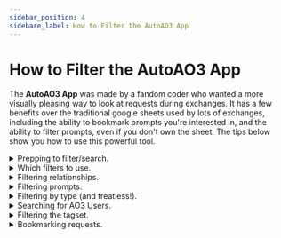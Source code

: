 ```yaml
---
sidebar_position: 4
sidebare_label: How to Filter the AutoAO3 App
---
```


# How to Filter the AutoAO3 App

The **AutoAO3 App** was made by a fandom coder who wanted a more visually pleasing way to look at requests during exchanges. It has a few benefits over the traditional google sheets used by lots of exchanges, including the ability to bookmark prompts you're interested in, and the ability to filter prompts, even if you don't own the sheet. The tips below show you how to use this powerful tool.

<details>
<summary>Prepping to filter/search.</summary>

The app works by scraping the data already available on AO3. That's a fancy way of saying that it uses code to pull the exchange's info from AO3, get what it wants, and spit back out again in a visually pleasing format. There are a couple of things you can and **should** do to make your filtering more pleasant.

1. Start by rescraping the data. (*Optional.*)
    The mods are pretty dilligent about rescraping sign-ups (getting the new info) a couple of times a day, but if you want to rescrape to ensure you have the most up to date versions, you are more than welcome to do so. It won't hurt anything!

    The app displays the last time the info was scraped in your local time to the right of the exchange info. To re-scrape, simply hit the red `Re-scrape` button on the far right side of the window and wait for 5-15 minutes for it to get all the new data. Then, refresh your page.

<a href="#img1" class="preview">
<img src={require('/img/tutorial/scrape.png').default} alt="Re-scrape Button"  class="thumbnail" />
</a>
<p class="label">Re-scrape Button: click to enlarge</p>
<p> </p>
<a href="#_" class="lightbox" id="img1">
<img src={require('/img/tutorial/scrape.png').default} />
</a>

2. Load all the data.

    The app only loads 50 requests initially. Please note this is NOT 50 users, but 50 individual requests - so if 5 people have 10 requests each that's all 50 request spots it will load.

    To get everything, drag your scrollbar to the bottom of the window until you can't drag it anymore. That's it! You're now ready to filter everything.

<a href="#img2" class="preview">
<img src={require('/img/tutorial/first50.png').default} alt="First 50 Requests"  class="thumbnail" />
</a>
<p class="label">First 50 Requests Only: click to enlarge</p>
<p> </p>
<a href="#_" class="lightbox" id="img2">
<img src={require('/img/tutorial/first50.png').default} />
</a>

<a href="#img3" class="preview">
<img src={require('/img/tutorial/allrequests.png').default} alt="All Requests"  class="thumbnail" />
</a>
<p class="label">All Requests: click to enlarge</p>
<p> </p>
<a href="#_" class="lightbox" id="img3">
<img src={require('/img/tutorial/allrequests.png').default} />
</a>

:::tip

You can use the (^) symbol on the bottom right of the screen to jump to the
top if there are a lot of requests!

:::

</details>

<details>
<summary>Which filters to use.</summary>

The most useful tab for finding specific requests (and Treatless!) is the **All** tab, but there are several filters available which simply won't work for our exchange.

<a href="#img4" class="preview">
<img src={require('/img/tutorial/whichfilters.png').default} alt="Which Filters to Use"  class="thumbnail" />
</a>
<p class="label">Which Filters to Use: click to enlarge</p>
<p> </p>
<a href="#_" class="lightbox" id="img4">
<img src={require('/img/tutorial/whichfilters.png').default} />
</a>

- since we use `Dragon Age - All Media Types` to sign-up filtering by *Fandom* won't help. 
- *Characters* only works if the Sign-Up sheet itself uses the Characters field; since our sign-up sheet uses the Relationships field this will not work for us. 
- we do not allow *Optional Tags* during sign-up.
- we do not use *Archive Warnings* during sign-up.

</details>

<details>
<summary>Filtering relationships.</summary>

If you're looking to create for a specific character or ship or want to see what's been requested for a specific character or ship this is the place to start. Using the *Relationships* field you can search for an entire tag (i.e.
`Solas & Mythal`), or for just an individual character (i.e. `Bull`).

<a href="#img5" class="preview">
<img src={require('/img/tutorial/shipfilter.png').default} alt="Relationship Filter"  class="thumbnail" />
</a>
<p class="label">Relationship Filter: click to enlarge</p>
<p> </p>
<a href="#_" class="lightbox" id="img5">
<img src={require('/img/tutorial/shipfilter.png').default} />
</a>

It's important to note that by default the filter does NOT look for exact matches. In fact it uses an "and" to search. This means that entering `Bull Hawke` would pull up any tags where both The Iron Bull AND Hawke (Female Hawke, Male Hawke, Carver Hawke, Bethany Hawke, Leandra Hawke, etc) show up. To pull up an <u>exact</u> match for a character who shares first or last names with another character you need to enclose it in quotes (i.e. "Male Hawke").

<a href="#img6" class="preview">
<img src={require('/img/tutorial/exactshipfilter.png').default} alt="Exact Relationship Filter using Quotes" class="thumbnail" />
</a>
<p class="label">Exact Relationship Filter: click to enlarge</p>
<p> </p>
<a href="#_" class="lightbox" id="img6">
<img src={require('/img/tutorial/exactshipfilter.png').default} />
</a>

**Other search short cuts include:**
- Using `|` (vertical line) for "or". `Tabris | Mahariel` would provide a list of requests where either Tabris or Mahariel (of any gender) shows up in the ship.
- Using `!` (exclamation) for "not". `Aeducan !Female` would provide a list of requests with Male or Nonbinary Aeducans.
- Combining multiple options. `Alistair Morrigan Amell | Cousland !Female` would look for requests with Alistair and Morrigan and either an Amell or Cousland not containing the word Female (so Male or Nonbinary).

</details>

<details>
<summary>Filtering prompts.</summary>

The *Prompts* field is useful as a filter if you're looking to write or draw a specific trope, kink, etc. For example, if you're really in the mood to give someone a BDSM treat you can filter on `BDSM`. This field is more limited than the *Relationships* field as the "or" and "not" designations do not work. However, using quotes for an exact match on a phrase <u>does</u> work. This means you can filter for   `"coffee shop au"` and find only that phrase rather than searching `coffee shop au` and getting results which have `coffee` and `shop` and `au` as separate searches.

<a href="#img7" class="preview">
<img src={require('/img/tutorial/coffeeshopau.png').default} alt="Exact Coffee Shop AU" class="thumbnail" />
</a>
<p class="label">Exact Search Results: click to enlarge</p>
<p> </p>
<a href="#_" class="lightbox" id="img7">
<img src={require('/img/tutorial/coffeeshopau.png').default} />
</a>

<a href="#img8"  class="preview">
<img src={require('/img/tutorial/promptsearch.png').default} alt="Coffee Shop AU" class="thumbnail" />
</a>
<p class="label">Search without Quotes: click to enlarge</p>
<p> </p>
<a href="#_" class="lightbox" id="img8">
<img src={require('/img/tutorial/promptsearch.png').default} />
</a>

Notice the filter without quotations returns more results than the filter with quotations.

:::warning

Please be sure to read the prompts that are returned thoroughly. This filter can't tell if the person has listed your search as a want or a *DNW*, it can only detect that the words are present in the request.

:::

</details>

<details>
<summary>Filtering by type (and treatless!).</summary>

In order to help with matching, our sign-ups use the *Freeform* field to designate whether fanart or fanfic are being requested. For your assigned recipient, you should look for the `Fanfic` or `Fanart` tags on their prompt which designates their desire for their main gift.

If you're looking to complete treats of a specific type, you can search for participants who want those treats using the below tags:
- `Treats - Fanart` for Fanart treats.
- `Treats - Fanfic` for Fanfic treats.
- `Treats - Other` for alternative fanwork treats.

:::tip

This field is <u>not</u> case sensitive, but it is limited to searching for only one tag at a time.

:::

:::caution

Be sure to use the full tags listed above for searching for treats to give. Entering just `Treats` will return every tag that has the word "treats" in it including `No Treats Please`, and searching for just "fanfic" or "fanart" could return requests which are only looking for those as a <u>Main</u> gift and not a treat.

:::

<a href="#img9">
<img src={require('/img/tutorial/freeformfilter.png').default} alt="Searching For Treats Types"  class="thumbnail" />
</a>
<p class="label">Searching For Treats Types: click to enlarge</p>

<a href="#_" class="lightbox" id="img9">
<img src={require('/img/tutorial/freeformfilter.png').default} />
</a>

In addition, you can tell if someone has received a treat, because the Mods will be adding a `Treat Received` tag on their prompts. That means you can find Treatless participants by searching for `!"Treat Received"` in this field.

<a href="#img10" class="preview">
<img src={require('/img/treatreceived.png').default} alt="Treatless Filtering" class="thumbnail"></img>
</a>
<p class="label">Treatless Filtering: click to enlarge</p>
<p> </p>
<a href="#_" class="lightbox" id="img10">
<img src={require('/img/treatreceived.png').default}></img>
</a>

You can read more about treats in the [Treats & Treatless FAQ](/docs/treats).

</details>

<details>
<summary>Searching for AO3 Users.</summary>

On the far right of the screen there is a **User Search** tab which allows you to find a specific user's prompt. You can use this to find an easier to read version of your assigned recipients's requests or look for friends' sign-ups. The search requires the <u>exact</u> username with punctuation, capital letters, etc, in order to work.

Simply enter the username in the search and hit go.

<a href="#img11"  class="preview">
<img src={require('/img/tutorial/usersearch.png').default} alt="User Search"  class="thumbnail" />
</a>
<p class="label">User Search: click to enlarge</p>
<p> </p>
<a href="#_" class="lightbox" id="img11">
<img src={require('/img/tutorial/usersearch.png').default} />
</a>

This will pull every request from the user and display them below.

<a href="#img12" class="preview">
<img src={require('/img/tutorial/usersearch1.png').default} alt="User Results"  class="thumbnail" />
</a>
<p class="label">User Results: click to enlarge</p>
<p> </p>
<a href="#_" class="lightbox" id="img12">
<img src={require('/img/tutorial/usersearch1.png').default} />
</a>

</details>

<details>
<summary>Filtering the tagset.</summary>

AutoAo3 also loads the entire tagset for viewing into the app. You can see the entire list or filter by character on the **Tagset** tab to the right of the **All** tab. To view the tags included in our tagset, click on `All Fandoms in All Catgories` → `Dragon Age - All Media Types`. This brings up the entire nominated tag list. You can then use the *Filter Characters* field to look for ships which have a specific character or scroll through to view the whole list.

<a href="#img13" class="preview">
<img src={require('/img/tutorial/tagsetfilter.png').default} alt="Tagset Filter" class="thumbnail" />
</a>
<p class="label">Tagset Filter: click to enlarge</p>
<p> </p>
<a href="#_" class="lightbox" id="img13">
<img src={require('/img/tutorial/tagsetfilter.png').default} />
</a>

:::note

The Nominations Spreadsheet does remain up throughout the exchange, so you can always check it for tags as well.

:::

</details>

<details>
<summary>Bookmarking requests.</summary>

You can use the app to bookmark fandoms (not very useful for this exchange) or specific requests you're interested in fulfilling. The bookmarks are stored <u>per browser</u>. There are instructions for how to move your bookmarks across browsers if you need/want to under *Show Backup Instructions*. To bookmark something, simply click the heart next to the name.

<a href="#img14" class="preview">
<img src={require('/img/tutorial/bookmarking.png').default} alt="Click the Heart to Bookmark" class="thumbnail" />
</a>
<p class="label">Click the Heart to Bookmark: click to enlarge</p>
<p> </p>
<a href="#_" class="lightbox" id="img14">
<img src={require('/img/tutorial/bookmarking.png').default} />
</a>

Anything you bookmark is moved to the **Bookmarks** tab for you. To remove, simply click the heart again.

<a href="#img15" class="preview">
<img src={require('/img/tutorial/bookmarkstab.png').default} alt="Bookmarks Tab" class="thumbnail" />
</a>
<p class="label">Bookmarks Tab: click to enlarge</p>
<p> </p>
<a href="#_" class="lightbox" id="img15">
<img src={require('/img/tutorial/bookmarkstab.png').default} />
</a>

</details>